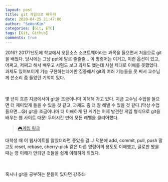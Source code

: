 ```yaml
---
layout: post
title: git 게임으로 배우자 
date: 2020-04-25 21:47:00
author: "SeWonKim"
categories: [Git, ETC]
tags: [Git, Github]
comments: true
---
```


2016? 2017?년도에 학교에서 오픈소스 소프트웨어라는 과목을 들으면서 처음으로 git을 배웠다.
당시에는 그냥 ppt에 말로 줄줄줄... 이 명령어는 이거고, 이런 옵션이 있고, 어쩌고, 저쩌고 해서 배우고 시험도 보고 과제도 했는데 사실 제대로 이해를 못했었다.
과제도 있어보이게 기능 구현하는데에만 집중해서 git의 여러 기능들을 못 써서 교수님께 쓴소리 좀 들었던 기억이 있다.

　

몇 년이 흐른 지금에서야 git을 조금이나마 이해해 가고 있다.
지금 교수님 수업을 들으면 더 재미있게 들을 수 있을 것 같고, 과제도 좀 더 잘 해낼 수 있을 것 같다.(막상 수업 들으면...😪)
git을 조금이나마 더 이해하게 된 계기는 어제 발견한 게임 형식으로 git을 배우는 웹 사이트 때문!
두어시간 만에 모든 레벨을 클리어했다.
 
> [🎮게임 링크](https://learngitbranching.js.org/?locale=ko)

대학생 때 이 웹사이트를 알았더라면 좋았을 걸...! 
덕분에 add, commit, pull, push 말고도 reset, rebase, cherry-pick 같은 다른 명령어의 용도도 이해했고, 글로만 봤을 때는 영 이해가 안되던 것들을 쉽게 이해하게 되었다.

　

혹시나 git을 공부하는 분들이 있다면 강추👍

　
